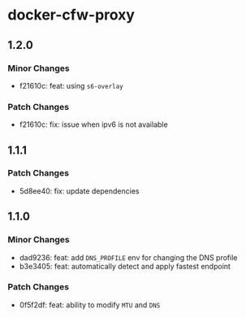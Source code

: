 # docker-cfw-proxy

## 1.2.0

### Minor Changes

- f21610c: feat: using `s6-overlay`

### Patch Changes

- f21610c: fix: issue when ipv6 is not available

## 1.1.1

### Patch Changes

- 5d8ee40: fix: update dependencies

## 1.1.0

### Minor Changes

- dad9236: feat: add `DNS_PROFILE` env for changing the DNS profile
- b3e3405: feat: automatically detect and apply fastest endpoint

### Patch Changes

- 0f5f2df: feat: ability to modify `MTU` and `DNS`

